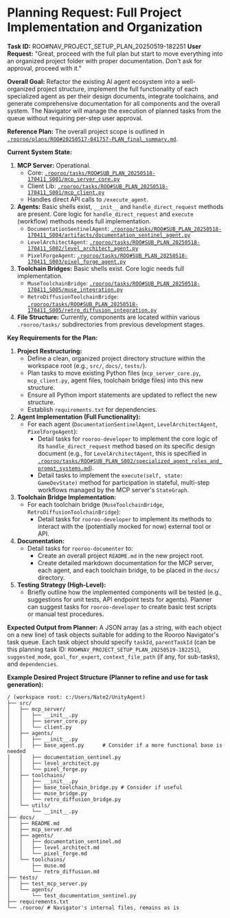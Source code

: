 # Planning Request: Full Project Implementation and Organization

**Task ID:** ROO#NAV_PROJECT_SETUP_PLAN_20250519-182251
**User Request:** "Great, proceed with the full plan but start to move everything into an organized project folder with proper documentation. Don't ask for approval, proceed with it."

**Overall Goal:**
Refactor the existing AI agent ecosystem into a well-organized project structure, implement the full functionality of each specialized agent as per their design documents, integrate toolchains, and generate comprehensive documentation for all components and the overall system. The Navigator will manage the execution of planned tasks from the queue without requiring per-step user approval.

**Reference Plan:**
The overall project scope is outlined in [`.rooroo/plans/ROO#20250517-041757-PLAN_final_summary.md`](.rooroo/plans/ROO#20250517-041757-PLAN_final_summary.md).

**Current System State:**
1.  **MCP Server:** Operational.
    *   Core: [`.rooroo/tasks/ROO#SUB_PLAN_20250518-170411_S001/mcp_server_core.py`](.rooroo/tasks/ROO#SUB_PLAN_20250518-170411_S001/mcp_server_core.py)
    *   Client Lib: [`.rooroo/tasks/ROO#SUB_PLAN_20250518-170411_S001/mcp_client.py`](.rooroo/tasks/ROO#SUB_PLAN_20250518-170411_S001/mcp_client.py)
    *   Handles direct API calls to `/execute_agent`.
2.  **Agents:** Basic shells exist, `__init__` and `handle_direct_request` methods are present. Core logic for `handle_direct_request` and `execute` (workflow) methods needs full implementation.
    *   `DocumentationSentinelAgent`: [`.rooroo/tasks/ROO#SUB_PLAN_20250518-170411_S004/artifacts/documentation_sentinel_agent.py`](.rooroo/tasks/ROO#SUB_PLAN_20250518-170411_S004/artifacts/documentation_sentinel_agent.py)
    *   `LevelArchitectAgent`: [`.rooroo/tasks/ROO#SUB_PLAN_20250518-170411_S002/level_architect_agent.py`](.rooroo/tasks/ROO#SUB_PLAN_20250518-170411_S002/level_architect_agent.py)
    *   `PixelForgeAgent`: [`.rooroo/tasks/ROO#SUB_PLAN_20250518-170411_S003/pixel_forge_agent.py`](.rooroo/tasks/ROO#SUB_PLAN_20250518-170411_S003/pixel_forge_agent.py)
3.  **Toolchain Bridges:** Basic shells exist. Core logic needs full implementation.
    *   `MuseToolchainBridge`: [`.rooroo/tasks/ROO#SUB_PLAN_20250518-170411_S005/muse_integration.py`](.rooroo/tasks/ROO#SUB_PLAN_20250518-170411_S005/muse_integration.py)
    *   `RetroDiffusionToolchainBridge`: [`.rooroo/tasks/ROO#SUB_PLAN_20250518-170411_S005/retro_diffusion_integration.py`](.rooroo/tasks/ROO#SUB_PLAN_20250518-170411_S005/retro_diffusion_integration.py)
4.  **File Structure:** Currently, components are located within various `.rooroo/tasks/` subdirectories from previous development stages.

**Key Requirements for the Plan:**
1.  **Project Restructuring:**
    *   Define a clean, organized project directory structure within the workspace root (e.g., `src/`, `docs/`, `tests/`).
    *   Plan tasks to move existing Python files (`mcp_server_core.py`, `mcp_client.py`, agent files, toolchain bridge files) into this new structure.
    *   Ensure all Python import statements are updated to reflect the new structure.
    *   Establish `requirements.txt` for dependencies.
2.  **Agent Implementation (Full Functionality):**
    *   For each agent (`DocumentationSentinelAgent`, `LevelArchitectAgent`, `PixelForgeAgent`):
        *   Detail tasks for `rooroo-developer` to implement the core logic of its `handle_direct_request` method based on its specific design document (e.g., for `LevelArchitectAgent`, this is specified in [`.rooroo/tasks/ROO#SUB_PLAN_S002/specialized_agent_roles_and_prompt_systems.md`](.rooroo/tasks/ROO#SUB_PLAN_S002/specialized_agent_roles_and_prompt_systems.md)).
        *   Detail tasks to implement the `execute(self, state: GameDevState)` method for participation in stateful, multi-step workflows managed by the MCP server's `StateGraph`.
3.  **Toolchain Bridge Implementation:**
    *   For each toolchain bridge (`MuseToolchainBridge`, `RetroDiffusionToolchainBridge`):
        *   Detail tasks for `rooroo-developer` to implement its methods to interact with the (potentially mocked for now) external tool or API.
4.  **Documentation:**
    *   Detail tasks for `rooroo-documenter` to:
        *   Create an overall project `README.md` in the new project root.
        *   Create detailed markdown documentation for the MCP server, each agent, and each toolchain bridge, to be placed in the `docs/` directory.
5.  **Testing Strategy (High-Level):**
    *   Briefly outline how the implemented components will be tested (e.g., suggestions for unit tests, API endpoint tests for agents). Planner can suggest tasks for `rooroo-developer` to create basic test scripts or manual test procedures.

**Expected Output from Planner:**
A JSON array (as a string, with each object on a new line) of task objects suitable for adding to the Rooroo Navigator's task queue. Each task object should specify `taskId`, `parentTaskId` (can be this planning task ID: `ROO#NAV_PROJECT_SETUP_PLAN_20250519-182251`), `suggested_mode`, `goal_for_expert`, `context_file_path` (if any, for sub-tasks), and `dependencies`.

**Example Desired Project Structure (Planner to refine and use for task generation):**
```
/ (workspace root: c:/Users/Nate2/UnityAgent)
├── src/
│   ├── mcp_server/
│   │   ├── __init__.py
│   │   ├── server_core.py
│   │   └── client.py
│   ├── agents/
│   │   ├── __init__.py
│   │   ├── base_agent.py      # Consider if a more functional base is needed
│   │   ├── documentation_sentinel.py
│   │   ├── level_architect.py
│   │   └── pixel_forge.py
│   ├── toolchains/
│   │   ├── __init__.py
│   │   ├── base_toolchain_bridge.py # Consider if useful
│   │   ├── muse_bridge.py
│   │   └── retro_diffusion_bridge.py
│   └── utils/
│       └── __init__.py
├── docs/
│   ├── README.md
│   ├── mcp_server.md
│   ├── agents/
│   │   ├── documentation_sentinel.md
│   │   ├── level_architect.md
│   │   └── pixel_forge.md
│   └── toolchains/
│       ├── muse.md
│       └── retro_diffusion.md
├── tests/
│   ├── test_mcp_server.py
│   └── agents/
│       └── test_documentation_sentinel.py 
├── requirements.txt
└── .rooroo/ # Navigator's internal files, remains as is
